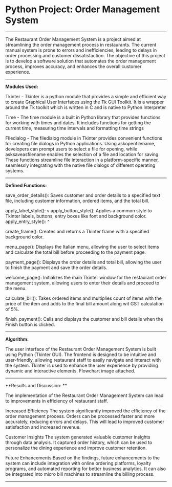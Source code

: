 # Python Project: Order Management System
-----------------------------------------------------------------------------------------------------------------------------------------------------------------------

The Restaurant Order Management System is a project aimed at streamlining the order management process in restaurants. The current manual system is prone to errors and inefficiencies, leading to delays in order processing and customer dissatisfaction. The objective of this project is to develop a software solution that automates the order management process, improves accuracy, and enhances the overall customer experience.

-----------------------------------------------------------------------------------------------------------------------------------------------------------------------

**Modules Used:**

Tkinter - Tkinter is a python module that provides a simple and efficient way to create Graphical User Interfaces using the Tk GUI Toolkit. It is a wrapper around the Tk toolkit which is written in C and is native to Python Interpreter

Time - The time module is a built in Python library that provides functions for working with times and dates. It includes functions for getting the current time, measuring time intervals and formatting time strings

FIledialog - The filedialog module in Tkinter provides convenient functions for creating file dialogs in Python applications. Using askopenfilename, developers can prompt users to select a file for opening, while asksaveasfilename enables the selection of a file and location for saving. These functions streamline file interaction in a platform-specific manner, seamlessly integrating with the native file dialogs of different operating systems.

-----------------------------------------------------------------------------------------------------------------------------------------------------------------------

**Defined Functions:**

save_order_details(): Saves customer and order details to a specified text file, including customer information, ordered items, and the total bill.

apply_label_style(): v
apply_button_style(): Applies a common style to Tkinter labels, buttons, entry boxes like font and background color.
apply_entry_style(): ^

create_frame(): Creates and returns a Tkinter frame with a specified background color.

menu_page(): Displays the Italian menu, allowing the user to select items and calculate the total bill before proceeding to the payment page.

payment_page(): Displays the order details and total bill, allowing the user to finish the payment and save the order details.

welcome_page(): Initializes the main Tkinter window for the restaurant order management system, allowing users to enter their details and proceed to the menu.

calculate_bill(): Takes ordered items and multiplies count of items with the price of the item and adds to the final bill amount along wit GST calculation of 5%.

finish_payment(): Calls and displays the customer and bill details when the Finish button is clicked.

-----------------------------------------------------------------------------------------------------------------------------------------------------------------------

**Algorithm:**

The user interface of the Restaurant Order Management System is built using Python (Tkinter GUI). The frontend is designed to be intuitive and user-friendly, allowing restaurant staff to easily navigate and interact with the system. Tkinter is used to enhance the user experience by providing dynamic and interactive elements. Flowchart image attached.

-----------------------------------------------------------------------------------------------------------------------------------------------------------------------

**Results and Discussion: **

The implementation of the Restaurant Order Management System can lead to improvements in efficiency of restaurant staff.

Increased Efficiency
The system significantly improved the efficiency of the order management process. Orders can be processed faster and more accurately, reducing errors and delays. This will lead to improved customer satisfaction and increased revenue.

Customer Insights
The system generated valuable customer insights through data analysis. It captured order history, which can be used to personalize the dining experience and improve customer retention.

Future Enhancements
Based on the findings, future enhancements to the system can include integration with online ordering platforms, loyalty programs, and automated reporting for better business analytics. It can also be integrated into micro bill machines to streamline the billing process.

-----------------------------------------------------------------------------------------------------------------------------------------------------------------------
